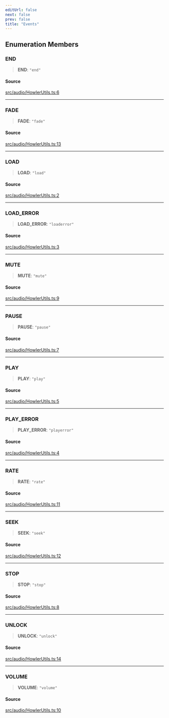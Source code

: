 ```yaml
---
editUrl: false
next: false
prev: false
title: "Events"
---
```


## Enumeration Members

### END

> **END**: `"end"`

#### Source

[src/audio/HowlerUtils.ts:6](https://github.com/relishinc/dill-pixel/blob/c79d8e8552aaa0f13a29535c819ae67d025b4669/src/audio/HowlerUtils.ts#L6)

***

### FADE

> **FADE**: `"fade"`

#### Source

[src/audio/HowlerUtils.ts:13](https://github.com/relishinc/dill-pixel/blob/c79d8e8552aaa0f13a29535c819ae67d025b4669/src/audio/HowlerUtils.ts#L13)

***

### LOAD

> **LOAD**: `"load"`

#### Source

[src/audio/HowlerUtils.ts:2](https://github.com/relishinc/dill-pixel/blob/c79d8e8552aaa0f13a29535c819ae67d025b4669/src/audio/HowlerUtils.ts#L2)

***

### LOAD\_ERROR

> **LOAD\_ERROR**: `"loaderror"`

#### Source

[src/audio/HowlerUtils.ts:3](https://github.com/relishinc/dill-pixel/blob/c79d8e8552aaa0f13a29535c819ae67d025b4669/src/audio/HowlerUtils.ts#L3)

***

### MUTE

> **MUTE**: `"mute"`

#### Source

[src/audio/HowlerUtils.ts:9](https://github.com/relishinc/dill-pixel/blob/c79d8e8552aaa0f13a29535c819ae67d025b4669/src/audio/HowlerUtils.ts#L9)

***

### PAUSE

> **PAUSE**: `"pause"`

#### Source

[src/audio/HowlerUtils.ts:7](https://github.com/relishinc/dill-pixel/blob/c79d8e8552aaa0f13a29535c819ae67d025b4669/src/audio/HowlerUtils.ts#L7)

***

### PLAY

> **PLAY**: `"play"`

#### Source

[src/audio/HowlerUtils.ts:5](https://github.com/relishinc/dill-pixel/blob/c79d8e8552aaa0f13a29535c819ae67d025b4669/src/audio/HowlerUtils.ts#L5)

***

### PLAY\_ERROR

> **PLAY\_ERROR**: `"playerror"`

#### Source

[src/audio/HowlerUtils.ts:4](https://github.com/relishinc/dill-pixel/blob/c79d8e8552aaa0f13a29535c819ae67d025b4669/src/audio/HowlerUtils.ts#L4)

***

### RATE

> **RATE**: `"rate"`

#### Source

[src/audio/HowlerUtils.ts:11](https://github.com/relishinc/dill-pixel/blob/c79d8e8552aaa0f13a29535c819ae67d025b4669/src/audio/HowlerUtils.ts#L11)

***

### SEEK

> **SEEK**: `"seek"`

#### Source

[src/audio/HowlerUtils.ts:12](https://github.com/relishinc/dill-pixel/blob/c79d8e8552aaa0f13a29535c819ae67d025b4669/src/audio/HowlerUtils.ts#L12)

***

### STOP

> **STOP**: `"stop"`

#### Source

[src/audio/HowlerUtils.ts:8](https://github.com/relishinc/dill-pixel/blob/c79d8e8552aaa0f13a29535c819ae67d025b4669/src/audio/HowlerUtils.ts#L8)

***

### UNLOCK

> **UNLOCK**: `"unlock"`

#### Source

[src/audio/HowlerUtils.ts:14](https://github.com/relishinc/dill-pixel/blob/c79d8e8552aaa0f13a29535c819ae67d025b4669/src/audio/HowlerUtils.ts#L14)

***

### VOLUME

> **VOLUME**: `"volume"`

#### Source

[src/audio/HowlerUtils.ts:10](https://github.com/relishinc/dill-pixel/blob/c79d8e8552aaa0f13a29535c819ae67d025b4669/src/audio/HowlerUtils.ts#L10)
